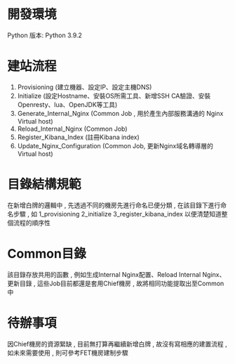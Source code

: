 # 開發環境
Python 版本: Python 3.9.2

# 建站流程

1. Provisioning (建立機器、設定IP、設定主機DNS)
2. Initialize (設定Hostname、安裝OS所需工具、新增SSH CA驗證、安裝Openresty、lua、OpenJDK等工具)
3. Generate_Internal_Nginx (Common Job , 用於產生內部服務溝通的 Nginx Virtual host) 
4. Reload_Internal_Nginx (Common Job) 
5. Register_Kibana_Index (註冊Kibana index)
6. Update_Nginx_Configuration (Common Job, 更新Nginx域名轉導層的Virtual host) 


# 目錄結構規範
在新增白牌的邏輯中 , 先透過不同的機房先進行命名已便分類 , 在該目錄下進行命名步驟 , 如
1_provisioning
2_initialize
3_register_kibana_index
以便清楚知道整個流程的順序性

# Common目錄
該目錄存放共用的函數 , 例如生成Internal Nginx配置、Reload Internal Nginx、更新目錄 , 這些Job目前都還是套用Chief機房 , 故將相同功能提取出至Common中


# 待辦事項
因Chief機房的資源緊缺 , 目前無打算再繼續新增白牌 , 故沒有寫相應的建置流程 , 如未來需要使用 , 則可參考FET機房建制步驟